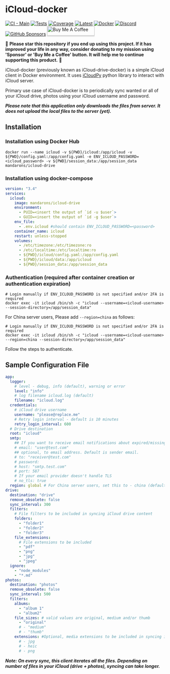 # iCloud-docker 
[![CI - Main](https://github.com/mandarons/icloud-drive-docker/actions/workflows/ci-main-test-coverage-deploy.yml/badge.svg?branch=main)](https://github.com/mandarons/icloud-drive-docker/actions/workflows/ci-main-test-coverage-deploy.yml)
[![Tests](https://mandarons.github.io/icloud-drive-docker/badges/tests.svg)](https://mandarons.github.io/icloud-drive-docker/test-results/)
[![Coverage](https://mandarons.github.io/icloud-drive-docker/badges/coverage.svg)](https://mandarons.github.io/icloud-drive-docker/test-coverage/index.html)
[![Latest](https://img.shields.io/github/v/release/mandarons/icloud-drive-docker?color=blue&display_name=tag&label=latest&logo=docker&logoColor=white)](https://hub.docker.com/r/mandarons/icloud-drive)
[![Docker](https://badgen.net/docker/pulls/mandarons/icloud-drive)](https://hub.docker.com/r/mandarons/icloud-drive)
[![Discord][discord-badge]][discord]
[![GitHub Sponsors][github-sponsors-badge]][github-sponsors]
<a href="https://www.buymeacoffee.com/mandarons" target="_blank"><img src="https://www.buymeacoffee.com/assets/img/custom_images/orange_img.png" alt="Buy Me A Coffee" style="height: 30px !important;width: 150px !important;box-shadow: 0px 3px 2px 0px rgba(190, 190, 190, 0.5) !important;-webkit-box-shadow: 0px 3px 2px 0px rgba(190, 190, 190, 0.5) !important;" ></a>

🤟 __Please star this repository if you end up using this project. If it has improved your life in any way, consider donating to my mission using 'Sponsor' or 'Buy Me a Coffee' button. It will help me to continue supporting this product.__ :pray:

iCloud-docker (previously known as iCloud-drive-docker) is a simple iCloud client in Docker environment. It uses [iCloudPy](https://github.com/mandarons/icloudpy) python library to interact with iCloud server.

Primary use case of iCloud-docker is to periodically sync wanted or all of your iCloud drive, photos using your iCloud username and password.

**_Please note that this application only downloads the files from server. It does not upload the local files to the server (yet)._**

## Installation

### Installation using Docker Hub

```
docker run --name icloud -v ${PWD}/icloud:/app/icloud -v ${PWD}/config.yaml:/app/config.yaml -e ENV_ICLOUD_PASSWORD=<icloud_password> -v ${PWD}/session_data:/app/session_data mandarons/icloud-drive
```

### Installation using docker-compose

```yaml
version: "3.4"
services:
  icloud:
    image: mandarons/icloud-drive
    environment:
      - PUID=<insert the output of `id -u $user`>
      - GUID=<insert the output of `id -g $user`>
    env_file:
      - .env.icloud #should contain ENV_ICLOUD_PASSWORD=<password>
    container_name: icloud
    restart: unless-stopped
    volumes:
      - /etc/timezone:/etc/timezone:ro
      - /etc/localtime:/etc/localtime:ro
      - ${PWD}/icloud/config.yaml:/app/config.yaml
      - ${PWD}/icloud/data:/app/icloud
      - ${PWD}/session_data:/app/session_data
```

### Authentication (required after container creation or authentication expiration)

```
# Login manually if ENV_ICLOUD_PASSWORD is not specified and/or 2FA is required
docker exec -it icloud /bin/sh -c "icloud --username=<icloud-username> --session-directory=/app/session_data"
```

For China server users, Please add `--region=china` as follows:

```
# Login manually if ENV_ICLOUD_PASSWORD is not specified and/or 2FA is required
docker exec -it icloud /bin/sh -c "icloud --username=<icloud-username> --region=china --session-directory=/app/session_data"
```

Follow the steps to authenticate.

## Sample Configuration File

```yaml
app:
  logger:
    # level - debug, info (default), warning or error
    level: "info"
    # log filename icloud.log (default)
    filename: "icloud.log"
  credentials:
    # iCloud drive username
    username: "please@replace.me"
    # Retry login interval - default is 10 minutes
    retry_login_interval: 600
  # Drive destination
  root: "icloud"
  smtp:
    ## If you want to receive email notifications about expired/missing 2FA credentials then uncomment
    # email: "user@test.com"
    ## optional, to email address. Default is sender email.
    # to: "receiver@test.com"
    # password:
    # host: "smtp.test.com"
    # port: 587
    # If your email provider doesn't handle TLS
    # no_tls: true
  region: global # For China server users, set this to - china (default: global)
drive:
  destination: "drive"
  remove_obsolete: false
  sync_interval: 300
  filters:
    # File filters to be included in syncing iCloud drive content
    folders:
      - "folder1"
      - "folder2"
      - "folder3"
    file_extensions:
      # File extensions to be included
      - "pdf"
      - "png"
      - "jpg"
      - "jpeg"
  ignore:
    - "node_modules"
    - "*.md"
photos:
  destination: "photos"
  remove_obsolete: false
  sync_interval: 500
  filters:
    albums:
      - "album 1"
      - "album2"
    file_sizes: # valid values are original, medium and/or thumb
      - "original"
      # - "medium"
      # - "thumb"
    extensions: #Optional, media extensions to be included in syncing iCloud Photos content
      # - jpg
      # - heic
      # - png
```

**_Note: On every sync, this client iterates all the files. Depending on number of files in your iCloud (drive + photos), syncing can take longer._**

[github-sponsors]: https://github.com/sponsors/mandarons
[github-sponsors-badge]: https://img.shields.io/github/sponsors/mandarons
[discord]: https://discord.gg/HfAXY2ykhp
[discord-badge]: https://img.shields.io/discord/871555550444408883
